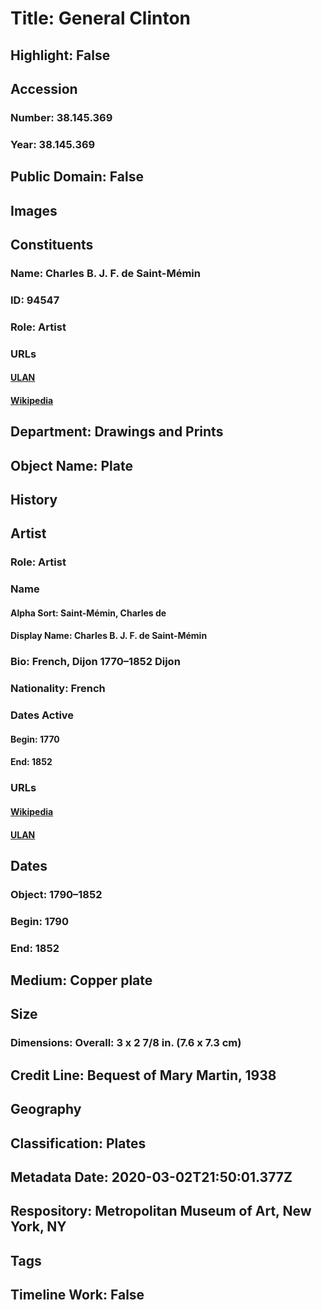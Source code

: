 # Title: General Clinton
## Highlight: False
## Accession
### Number: 38.145.369
### Year: 38.145.369
## Public Domain: False
## Images
## Constituents
### Name: Charles B. J. F. de Saint-Mémin
### ID: 94547
### Role: Artist
### URLs
#### [ULAN](http://vocab.getty.edu/page/ulan/500019413)
#### [Wikipedia](https://www.wikidata.org/wiki/Q2958470)
## Department: Drawings and Prints
## Object Name: Plate
## History
## Artist
### Role: Artist
### Name
#### Alpha Sort: Saint-Mémin, Charles de
#### Display Name: Charles B. J. F. de Saint-Mémin
### Bio: French, Dijon 1770–1852 Dijon
### Nationality: French
### Dates Active
#### Begin: 1770
#### End: 1852
### URLs
#### [Wikipedia](https://www.wikidata.org/wiki/Q2958470)
#### [ULAN](http://vocab.getty.edu/page/ulan/500019413)
## Dates
### Object: 1790–1852
### Begin: 1790
### End: 1852
## Medium: Copper plate
## Size
### Dimensions: Overall: 3 x 2 7/8 in. (7.6 x 7.3 cm)
## Credit Line: Bequest of Mary Martin, 1938
## Geography
## Classification: Plates
## Metadata Date: 2020-03-02T21:50:01.377Z
## Respository: Metropolitan Museum of Art, New York, NY
## Tags
## Timeline Work: False